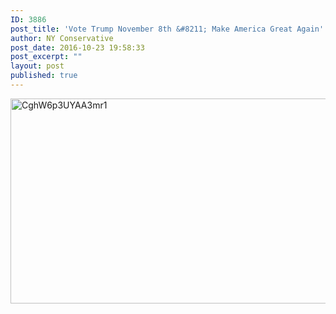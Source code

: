 ```yaml
---
ID: 3886
post_title: 'Vote Trump November 8th &#8211; Make America Great Again'
author: NY Conservative
post_date: 2016-10-23 19:58:33
post_excerpt: ""
layout: post
published: true
---
```

<a href="https://www.newyorkconservative.com/wp-content/uploads/2016/04/CghW6p3UYAA3mr12.jpg" rel="attachment wp-att-3773"><img class="alignnone size-full wp-image-3773" src="https://www.newyorkconservative.com/wp-content/uploads/2016/04/CghW6p3UYAA3mr12.jpg" alt="CghW6p3UYAA3mr1" width="599" height="328" /></a>
